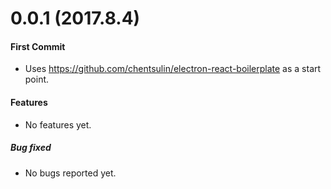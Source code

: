 # 0.0.1 (2017.8.4)

#### First Commit

- Uses https://github.com/chentsulin/electron-react-boilerplate as a start point.

#### Features

- No features yet.

##### Bug fixed

- No bugs reported yet.
